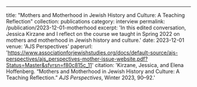 ---
title: "Mothers and Motherhood in Jewish History and Culture: A Teaching Reflection"
collection: publications
category: interview
permalink: /publication/2023-12-01-motherhood
excerpt: 'In this edited conversation, Jessica Kirzane and I reflect on the course we taught in Spring 2022 on mothers and motherhood in Jewish history and culture.'
date: 2023-12-01
venue: 'AJS Perspectives'
paperurl: 'https://www.associationforjewishstudies.org/docs/default-source/ajs-perspectives/ajs_perspectives-mother-issue-website.pdf?Status=Master&sfvrsn=f80c815c_11'
citation: 'Kirzane, Jessica, and Elena Hoffenberg. “Mothers and Motherhood in Jewish History and Culture: A Teaching Reflection.” *AJS Perspectives*, Winter 2023, 90–92.'